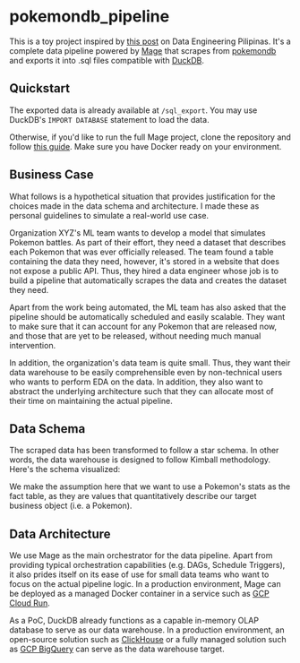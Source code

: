 # pokemondb_pipeline
This is a toy project inspired by [this post](https://www.facebook.com/groups/dataengineeringpilipinas/posts/1415642842405112/) on Data Engineering Pilipinas. It's a complete data pipeline powered by [Mage](https://mage.ai) that scrapes from [pokemondb](https://pokemondb.net/pokedex/all) and exports it into .sql files compatible with [DuckDB](https://duckdb.org).

## Quickstart
The exported data is already available at `/sql_export`. You may use DuckDB's `IMPORT DATABASE` statement to load the data.

Otherwise, if you'd like to run the full Mage project, clone the repository and follow [this guide](https://docs.mage.ai/production/ci-cd/local-cloud/repository-setup). Make sure you have Docker ready on your environment.

## Business Case
What follows is a hypothetical situation that provides justification for the choices made in the data schema and architecture. I made these as personal guidelines to simulate a real-world use case.

Organization XYZ's ML team wants to develop a model that simulates Pokemon battles. As part of their effort, they need a dataset that describes each Pokemon that was ever officially released. The team found a table containing the data they need, however, it's stored in a website that does not expose a public API. Thus, they hired a data engineer whose job is to build a pipeline that automatically scrapes the data and creates the dataset they need.

Apart from the work being automated, the ML team has also asked that the pipeline should be automatically scheduled and easily scalable. They want to make sure that it can account for any Pokemon that are released now, and those that are yet to be released, without needing much manual intervention.

In addition, the organization's data team is quite small. Thus, they want their data warehouse to be easily comprehensible even by non-technical users who wants to perform EDA on the data. In addition, they also want to abstract the underlying architecture such that they can allocate most of their time on maintaining the actual pipeline.

## Data Schema
The scraped data has been transformed to follow a star schema. In other words, the data warehouse is designed to follow Kimball methodology. Here's the schema visualized:

We make the assumption here that we want to use a Pokemon's stats as the fact table, as they are values that quantitatively describe our target business object (i.e. a Pokemon).

## Data Architecture
We use Mage as the main orchestrator for the data pipeline. Apart from providing typical orchestration capabilities (e.g. DAGs, Schedule Triggers), it also prides itself on its ease of use for small data teams who want to focus on the actual pipeline logic. In a production environment, Mage can be deployed as a managed Docker container in a service such as [GCP Cloud Run](https://cloud.google.com/run?hl=en).

As a PoC, DuckDB already functions as a capable in-memory OLAP database to serve as our data warehouse. In a production environment, an open-source solution such as [ClickHouse](https://clickhouse.com/) or a fully managed solution such as [GCP BigQuery](https://cloud.google.com/bigquery) can serve as the data warehouse target.
